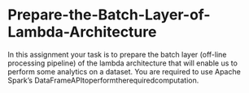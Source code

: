 # Prepare-the-Batch-Layer-of-Lambda-Architecture
In this assignment your task is to prepare the batch layer (off-line processing pipeline) of the lambda architecture that will enable us to perform some analytics on a dataset. You are required to use Apache Spark’s DataFrameAPItoperformtherequiredcomputation.

